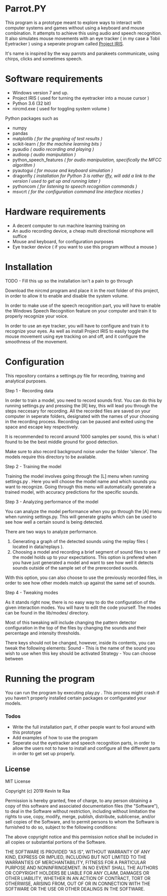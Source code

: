 # Parrot.PY
This program is a prototype meant to explore ways to interact with computer systems and games without using a keyboard and mouse combination. It attempts to achieve this using audio and speech recognition. It also simulates mouse movements with an eye tracker ( in my case a Tobii Eyetracker ) using a seperate program called [Project IRIS](http://iris.xcessity.at/).

It's name is inspired by the way parrots and parakeets communicate, using chirps, clicks and sometimes speech. 

# Software requirements
* Windows version 7 and up.
* Project IRIS ( used for turning the eyetracker into a mouse cursor )
* Python 3.6 (32 bit)
* nircmd.exe ( used for toggling system volume )

Python packages such as
* numpy
* pandas 
* matplotlib *( for the graphing of test results )*
* scikit-learn *( for the machine learning bits )*
* pyaudio *( audio recording and playing )*
* audioop *( audio manipulation )*
* python_speech_features *( for audio manipulation, specifically the MFCC algorithm )*
* pyautogui *( for mouse and keyboard simulation )*
* dragonfly *( installation for Python 3 is rather iffy, will add a link to the version I used to get up and running later )*
* pythoncom *( for listening to speech recognition commands )*
* msvcrt *( for the configuration command line interface niceties )*

# Hardware requirements
* A decent computer to run machine learning training on
* An audio recording device, a cheap multi directional microphone will suffice
* Mouse and keyboard, for configuration purposes
* Eye tracker device ( if you want to use this program without a mouse )

# Installation

TODO - Fill this up so the installation isn't a pain to go through

Download the nircmd program and place it in the root folder of this project, in order to allow it to enable and disable the system volume.

In order to make use of the speech recognition part, you will have to enable the Windows Speech Recognition feature on your computer and train it to properly recognize your voice. 

In order to use an eye tracker, you will have to configure and train it to recognize your eyes. As well as install Project IRIS to easily toggle the mouse movement using eye tracking on and off, and it configure the smoothness of the movement.

# Configuration

This repository contains a settings.py file for recording, training and analytical purposes. 

Step 1 - Recording data

In order to train a model, you need to record sounds first. You can do this by running settings.py and pressing the [R] key, this will lead you through the steps neccesary for recording.
All the recorded files are saved on your computer in seperate folders, designated with the names of your choosing in the recording process. Recording can be paused and exited using the space and escape key respectively.

It is recommended to record around 1000 samples per sound, this is what I found to be the best middle ground for good detection.

Make sure to also record background noise under the folder 'silence'. The models require this directory to be available.

Step 2 - Training the model

Training the model involves going through the [L] menu when running settings.py . Here you will choose the model name and which sounds you want to recognize.
Going through this menu will automatically generate a trained model, with accuracy predictions for the specific sounds.

Step 3 - Analyzing performance of the model

You can analyze the model performance when you go through the [A] menu when running settings.py. This will generate graphs which can be used to see how well a certain sound is being detected.

There are two ways to analyze performance. 
1. Generating a graph of the detected sounds using the replay files ( located in data/replays ).
2. Choosing a model and recording a brief segment of sound files to see if the model holds up to your expectations. 
This option is prefered when you have just generated a model and want to see how well it detects sounds outside of the sample set of the prerecorded sounds.

With this option, you can also choose to use the previously recorded files, in order to see how other models match up against the same set of sounds.

Step 4 - Tweaking modes

As it stands right now, there is no easy way to do the configuration of the given interaction modes. You will have to edit the code yourself.
The modes can be found in the lib/modes/ directory.

Most of this tweaking will include changing the pattern detector configuration in the top of the files by changing the sounds and their percentage and intensity thresholds.

There keys should not be changed, however, inside its contents, you can tweak the following elements:
Sound - This is the name of the sound you wish to use when this key should be activated
Strategy - You can choose between

# Running the program

You can run the program by executing play.py . This process might crash if you haven't properly installed certain packages or configurated your models.

### Todos

 - Write the full installation part, if other people want to fool around with this prototype
 - Add examples of how to use the program
 - Seperate out the eyetracker and speech recognition parts, in order to allow the users not to have to install and configure all the different parts in order to get set up properly. 

License
----

MIT License

Copyright (c) 2019 Kevin te Raa

Permission is hereby granted, free of charge, to any person obtaining a copy
of this software and associated documentation files (the "Software"), to deal
in the Software without restriction, including without limitation the rights
to use, copy, modify, merge, publish, distribute, sublicense, and/or sell
copies of the Software, and to permit persons to whom the Software is
furnished to do so, subject to the following conditions:

The above copyright notice and this permission notice shall be included in all
copies or substantial portions of the Software.

THE SOFTWARE IS PROVIDED "AS IS", WITHOUT WARRANTY OF ANY KIND, EXPRESS OR
IMPLIED, INCLUDING BUT NOT LIMITED TO THE WARRANTIES OF MERCHANTABILITY,
FITNESS FOR A PARTICULAR PURPOSE AND NONINFRINGEMENT. IN NO EVENT SHALL THE
AUTHORS OR COPYRIGHT HOLDERS BE LIABLE FOR ANY CLAIM, DAMAGES OR OTHER
LIABILITY, WHETHER IN AN ACTION OF CONTRACT, TORT OR OTHERWISE, ARISING FROM,
OUT OF OR IN CONNECTION WITH THE SOFTWARE OR THE USE OR OTHER DEALINGS IN THE
SOFTWARE.